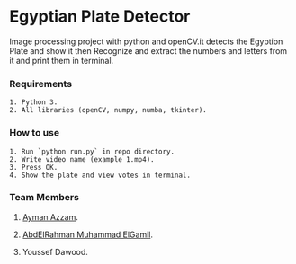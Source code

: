 # Egyptian Plate Detector
Image processing project with python and openCV.it detects the Egyption Plate and show it then Recognize and extract the numbers and letters from it and print them in terminal.

### Requirements
	1. Python 3.
	2. All libraries (openCV, numpy, numba, tkinter).
	
### How to use
	1. Run `python run.py` in repo directory.
	2. Write video name (example 1.mp4).
	3. Press OK.
	4. Show the plate and view votes in terminal.

### Team Members
1. [Ayman Azzam](https://github.com/AymanAzzam).

2. [AbdElRahman Muhammad ElGamil](https://github.com/ajammil).

3. Youssef Dawood.
